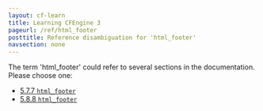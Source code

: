 ```yaml
---
layout: cf-learn
title: Learning CFEngine 3
pageurl: /ref/html_footer
posttitle: Reference disambiguation for 'html_footer'
navsection: none
---
```


The term 'html_footer' could refer to several sections in the documentation. Please choose one:

- [5.7.7 <code>html_footer</code>](https://cfengine.com/manuals/cf3-reference#html_footer-in-knowledge)
- [5.8.8 <code>html_footer</code>](https://cfengine.com/manuals/cf3-reference#html_footer-in-reporter)
